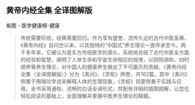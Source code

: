 ## 黄帝内经全集 全译图解版

紫图  -  医学健康榜-健康

> 传统需要珍视，经典需要回归。作为享有盛誉、流传久远的古代中医圣典，《黄帝内经》自问世以来，以其独特的“中国式”养生理论一直传承至今。两千多年来，它被认为是东方传统医学的源头，系统地总结了古代中医全方面的经验和智慧，阐明了人体生命和宇宙生命相应的规律，以阴阳调和、四时顺养等养生理论，对中国人的健康养生做出了不可磨灭的贡献。《黄帝内经全集（全译图解版）》分为《素问》、《灵枢》两卷，共162篇，其中《素问》侧重于用理论学说来解释人体的生理现象，《灵枢》则更侧重于实践与应用。全书采用通俗、流畅的白话全译形式，并配有详细的插图图解，让您在轻松阅读的基础上，全面理解并掌握中医养生理论的精髓。
